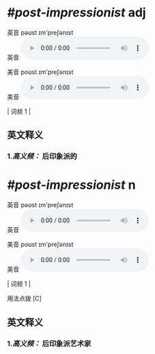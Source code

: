 # ***\#post-impressionist*** adj
英音 pəʊst ɪm'preʃənɪst  
英音
<audio src="./media/post-impressionist-B.aac" controls="controls"></audio>

美音 poʊst ɪm'preʃənɪst  
美音
<audio src="./media/post-impressionist.aac" controls="controls"></audio>



| 词频 1 |  

英文释义
---
### 1.*高义频：* **后印象派的**  


# ***\#post-impressionist*** n
英音 pəʊst ɪm'preʃənɪst  
英音
<audio src="./media/post-impressionist-B.aac" controls="controls"></audio>

美音 poʊst ɪm'preʃənɪst  
美音
<audio src="./media/post-impressionist.aac" controls="controls"></audio>



| 词频 1 |  

用法点拨  [C] 

英文释义
---
### 1.*高义频：* **后印象派艺术家**  



